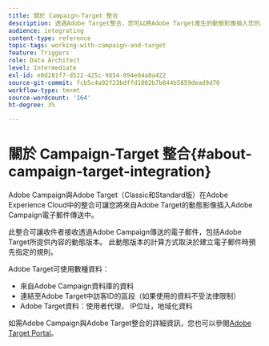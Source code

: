 ```yaml
---
title: 關於 Campaign-Target 整合
description: 透過Adobe Target整合，您可以將Adobe Target產生的動態影像插入您的Adobe Campaign訊息中。
audience: integrating
content-type: reference
topic-tags: working-with-campaign-and-target
feature: Triggers
role: Data Architect
level: Intermediate
exl-id: e0d281f7-d522-425c-9854-894e84a0a422
source-git-commit: fcb5c4a92f23bdffd1082b7b044b5859dead9d70
workflow-type: tm+mt
source-wordcount: '164'
ht-degree: 3%

---
```


# 關於 Campaign-Target 整合{#about-campaign-target-integration}

Adobe Campaign與Adobe Target（Classic和Standard版）在Adobe Experience Cloud中的整合可讓您將來自Adobe Target的動態影像插入Adobe Campaign電子郵件傳送中。

此整合可讓收件者接收透過Adobe Campaign傳送的電子郵件，包括Adobe Target所提供內容的動態版本。 此動態版本的計算方式取決於建立電子郵件時預先指定的規則。

Adobe Target可使用數種資料：

* 來自Adobe Campaign資料庫的資料
* 連結至Adobe Target中訪客ID的區段（如果使用的資料不受法律限制）
* Adobe Target資料：使用者代理， IP位址，地域化資料

如需Adobe Campaign與Adobe Target整合的詳細資訊，您也可以參閱[Adobe Target Portal](https://experienceleague.adobe.com/docs/target/using/integrate/campaign-and-target.html)。
